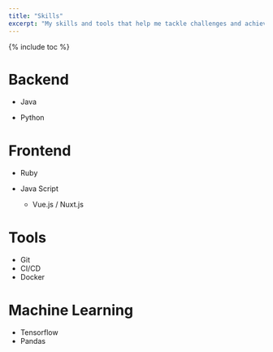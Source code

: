 ```yaml
---
title: "Skills"
excerpt: "My skills and tools that help me tackle challenges and achieve great results."
---
```

{% include toc %}

# Backend

- Java

- Python

# Frontend

- Ruby

- Java Script
    - Vue.js / Nuxt.js 

# Tools
- Git
- CI/CD
- Docker

# Machine Learning

- Tensorflow
- Pandas 


